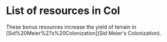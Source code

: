 # List of resources in Col

These bonus resources increase the yield of terrain in [Sid%20Meier%27s%20Colonization](Sid Meier's Colonization).